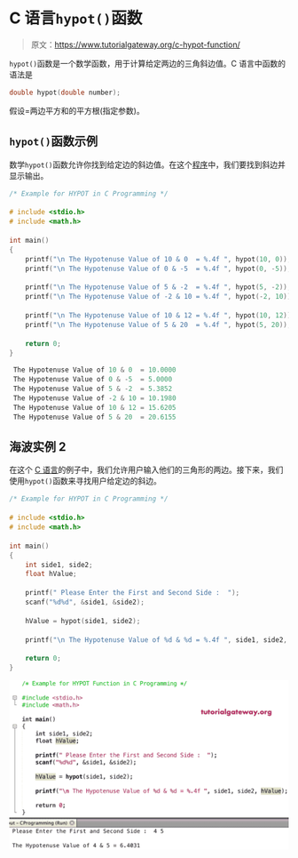 # C 语言`hypot()`函数

> 原文：<https://www.tutorialgateway.org/c-hypot-function/>

`hypot()`函数是一个数学函数，用于计算给定两边的三角斜边值。C 语言中函数的语法是

```c
double hypot(double number);
```

假设=两边平方和的平方根(指定参数)。

## `hypot()`函数示例

数学`hypot()`函数允许你找到给定边的斜边值。在这个[程序](https://www.tutorialgateway.org/c-programming-examples/)中，我们要找到斜边并显示输出。

```c
/* Example for HYPOT in C Programming */

# include <stdio.h>
# include <math.h>

int main()
{ 
    printf("\n The Hypotenuse Value of 10 & 0  = %.4f ", hypot(10, 0));
    printf("\n The Hypotenuse Value of 0 & -5  = %.4f ", hypot(0, -5));

    printf("\n The Hypotenuse Value of 5 & -2  = %.4f ", hypot(5, -2));
    printf("\n The Hypotenuse Value of -2 & 10 = %.4f ", hypot(-2, 10));

    printf("\n The Hypotenuse Value of 10 & 12 = %.4f ", hypot(10, 12));
    printf("\n The Hypotenuse Value of 5 & 20  = %.4f ", hypot(5, 20));

    return 0;
}
```

```c
 The Hypotenuse Value of 10 & 0  = 10.0000 
 The Hypotenuse Value of 0 & -5  = 5.0000 
 The Hypotenuse Value of 5 & -2  = 5.3852 
 The Hypotenuse Value of -2 & 10 = 10.1980 
 The Hypotenuse Value of 10 & 12 = 15.6205 
 The Hypotenuse Value of 5 & 20  = 20.6155
```

## 海波实例 2

在这个 [C 语言](https://www.tutorialgateway.org/c-programming/)的例子中，我们允许用户输入他们的三角形的两边。接下来，我们使用`hypot()`函数来寻找用户给定边的斜边。

```c
/* Example for HYPOT in C Programming */

# include <stdio.h>
# include <math.h>

int main()
{
    int side1, side2;
    float hValue;

    printf(" Please Enter the First and Second Side :  ");
    scanf("%d%d", &side1, &side2);

    hValue = hypot(side1, side2);

    printf("\n The Hypotenuse Value of %d & %d = %.4f ", side1, side2, hValue);

    return 0;
}
```

![C hypot Function 2](img/4721550f2bbfd4d4b0377ac1be651b09.png)
